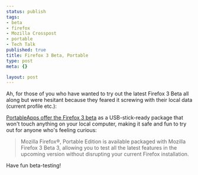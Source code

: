 ```yaml
--- 
status: publish
tags: 
- beta
- firefox
- Mozilla Crosspost
- portable
- Tech Talk
published: true
title: Firefox 3 Beta, Portable
type: post
meta: {}

layout: post
---
```

Ah, for those of you who have wanted to try out the latest Firefox 3 Beta all along but were hesitant because they feared it screwing with their local data (current profile etc.):

<a href="http://portableapps.com/apps/internet/firefox_portable/test">PortableApps offer the Firefox 3 beta</a> as a USB-stick-ready package that won't touch anything on your local computer, making it safe and fun to try out for anyone who's feeling curious:

<blockquote>Mozilla Firefox®, Portable Edition is available packaged with Mozilla Firefox 3 Beta 3, allowing you to test all the latest features in the upcoming version without disrupting your current Firefox installation.</blockquote>

Have fun beta-testing!
